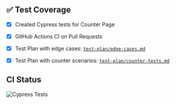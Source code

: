 ## ✅ Test Coverage

- [x] Created Cypress tests for Counter Page
- [x] GitHub Actions CI on Pull Requests
- [x] Test Plan with edge cases: [`test-plan/edge-cases.md`](./test-plan/edge-cases.md)
- [x] Test Plan with counter scenarios: [`test-plan/counter-tests.md`](./test-plan/counter-tests.md)


## CI Status
![Cypress Tests](https://github.com/LaissaPereira/xayn_test_automation_web/actions/workflows/verify.yml/badge.svg)

